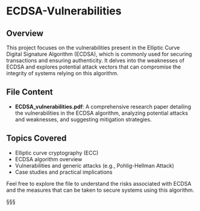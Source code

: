 # ECDSA-Vulnerabilities

## Overview
This project focuses on the vulnerabilities present in the Elliptic Curve Digital Signature Algorithm (ECDSA), which is commonly used for securing transactions and ensuring authenticity. It delves into the weaknesses of ECDSA and explores potential attack vectors that can compromise the integrity of systems relying on this algorithm.

## File Content
- **ECDSA_vulnerabilities.pdf**: A comprehensive research paper detailing the vulnerabilities in the ECDSA algorithm, analyzing potential attacks and weaknesses, and suggesting mitigation strategies.

## Topics Covered
- Elliptic curve cryptography (ECC)
- ECDSA algorithm overview
- Vulnerabilities and generic attacks (e.g., Pohlig-Hellman Attack)
- Case studies and practical implications

Feel free to explore the file to understand the risks associated with ECDSA and the measures that can be taken to secure systems using this algorithm.


§§§
